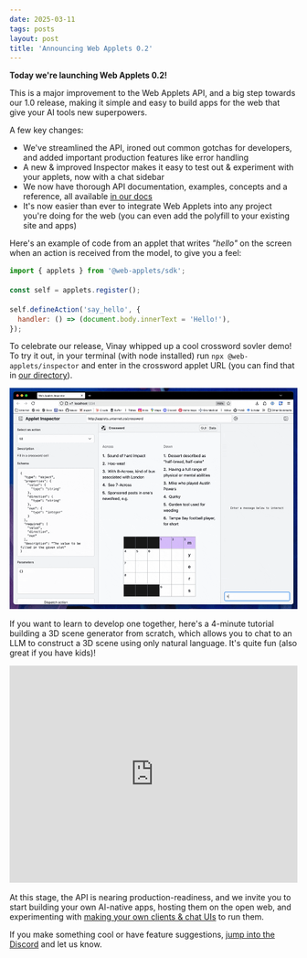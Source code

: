 ```yaml
---
date: 2025-03-11
tags: posts
layout: post
title: 'Announcing Web Applets 0.2'
---
```


**Today we're launching Web Applets 0.2!**

This is a major improvement to the Web Applets API, and a big step towards our 1.0 release, making it simple and easy to build apps for the web that give your AI tools new superpowers.

A few key changes:

- We've streamlined the API, ironed out common gotchas for developers, and added important production features like error handling
- A new & improved Inspector makes it easy to test out & experiment with your applets, now with a chat sidebar
- We now have thorough API documentation, examples, concepts and a reference, all available [in our docs](/docs/web-applets/introduction/)
- It's now easier than ever to integrate Web Applets into any project you're doing for the web (you can even add the polyfill to your existing site and apps)

Here's an example of code from an applet that writes _"hello"_ on the screen when an action is received from the model, to give you a feel:

```javascript
import { applets } from '@web-applets/sdk';

const self = applets.register();

self.defineAction('say_hello', {
  handler: () => (document.body.innerText = 'Hello!'),
});
```

To celebrate our release, Vinay whipped up a cool crossword sovler demo! To try it out, in your terminal (with node installed) run `npx @web-applets/inspector` and enter in the crossword applet URL (you can find that in [our directory](/directory)).

![](/assets/blog/2025-03-crossword-demo.gif)

If you want to learn to develop one together, here's a 4-minute tutorial building a 3D scene generator from scratch, which allows you to chat to an LLM to construct a 3D scene using only natural language. It's quite fun (also great if you have kids)!

<iframe width="100%" height="380" src="https://www.youtube.com/embed/ZsadocyGj3I?si=YosPjtJ_vlb-0o7M" title="YouTube video player" frameborder="0" allow="accelerometer; autoplay; clipboard-write; encrypted-media; gyroscope; picture-in-picture; web-share" referrerpolicy="strict-origin-when-cross-origin" allowfullscreen></iframe>

At this stage, the API is nearing production-readiness, and we invite you to start building your own AI-native apps, hosting them on the open web, and experimenting with [making your own clients & chat UIs](http://localhost:1235/docs/web-applets/quickstart/#client) to run them.

If you make something cool or have feature suggestions, [jump into the Discord](https://discord.com/invite/VsMuEKmqvt) and let us know.
